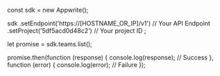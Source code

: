 const sdk = new Appwrite();

sdk
    .setEndpoint('https://[HOSTNAME_OR_IP]/v1') // Your API Endpoint
    .setProject('5df5acd0d48c2') // Your project ID
;

let promise = sdk.teams.list();

promise.then(function (response) {
    console.log(response); // Success
}, function (error) {
    console.log(error); // Failure
});